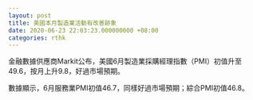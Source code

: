 ```yaml
---
layout: post
title: 美國本月製造業活動有改善跡象
date: 2020-06-23 22:03:23.000000000 +08:00
categories: rthk
---
```


金融數據供應商Markit公布，美國6月製造業採購經理指數（PMI）初值升至49.6，按月上升9.8，好過市場預期。

數據顯示，6月服務業PMI初值46.7，同樣好過市場預期；綜合PMI初值46.8。
